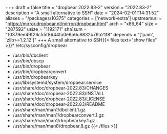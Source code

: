+++
draft = false
title = "dropbear 2022.83-2"
version = "2022.83-2"
description = "A small alternative to SSH"
date = "2024-02-01T14:31:52"
aliases = "/packages/10375"
categories = ['network-extra']
upstreamurl = "https://mirror.dropbear.nl/mirror/dropbear.html"
arch = "x86_64"
size = "287592"
usize = "1192171"
sha1sum = "10379ee49f26c55f8644fa0e9b6c8832b79a21f8"
depends = "['pam', 'zlib>=1.2.12']"
+++
A small alternative to SSH{{< files text="show files" >}}* /etc/sysconfig/dropbear
* /usr/bin/dbclient
* /usr/bin/dbscp
* /usr/bin/dropbear
* /usr/bin/dropbearconvert
* /usr/bin/dropbearkey
* /usr/lib/systemd/system/dropbear.service
* /usr/share/doc/dropbear-2022.83/CHANGES
* /usr/share/doc/dropbear-2022.83/INSTALL
* /usr/share/doc/dropbear-2022.83/LICENSE
* /usr/share/doc/dropbear-2022.83/README
* /usr/share/man/man1/dbclient.1.gz
* /usr/share/man/man1/dropbearconvert.1.gz
* /usr/share/man/man1/dropbearkey.1.gz
* /usr/share/man/man8/dropbear.8.gz
{{< /files >}}